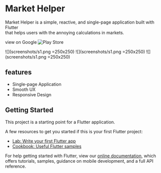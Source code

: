 # Market Helper

Market Helper is a simple, reactive, and single-page application built with Flutter   
that helps users with the annoying calculations in markets.

view on Google ![Play Store](https://play.google.com/store/apps/details?id=com.salamony.market_helper)

![](screenshots/s1.png =250x250)
![](screenshots/s1.png =250x250)
![](screenshots/s1.png =250x250)



## features
- Single-page Application
- Smooth UX
- Responsive Design


## Getting Started

This project is a starting point for a Flutter application.

A few resources to get you started if this is your first Flutter project:

- [Lab: Write your first Flutter app](https://flutter.dev/docs/get-started/codelab)
- [Cookbook: Useful Flutter samples](https://flutter.dev/docs/cookbook)

For help getting started with Flutter, view our
[online documentation](https://flutter.dev/docs), which offers tutorials,
samples, guidance on mobile development, and a full API reference.
